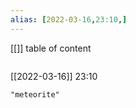 ```yaml
---
alias: [2022-03-16,23:10,]
---
```

[[]]
table of content
```toc
```

[[2022-03-16]] 23:10

```query
"meteorite"
```